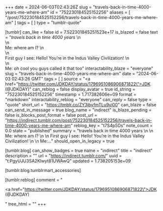 +++
date = 2024-06-03T02:43:26Z
slug = "travels-back-in-time-4000-years-me-where-am"
id = "752230184525152256"
aliases = [ "/post/752230184525152256/travels-back-in-time-4000-years-me-where-am" ]
tags = [ ]
type = "tumblr-quote"

[tumblr]
can_like = false
id = 7.522301845251523e+17
is_blazed = false
text = "<em>travels back in time 4000 years</em> \n<br/>\n<br/>Me: where am I? \n<br/>\n<br/>First guy I see: Hello! You’re in the Indus Valley Civilization! \n<br/>\n<br/>Me: oh cool you guys called it that too"
interactability_blaze = "everyone"
slug = "travels-back-in-time-4000-years-me-where-am"
date = "2024-06-03 02:43:26 GMT"
tags = [ ]
source = "<a href=\"https://twitter.com/JDKDAY/status/1796951086906871822\">JDK (@JDKDAY)</a>"
can_reblog = false
display_avatar = true
id_string = "752230184525152256"
timestamp = 1.717382606e+09
format = "markdown"
interactability_reblog = "everyone"
can_reply = false
type = "quote"
short_url = "https://tmblr.co/ZY3jbyfmTLu9yi00"
can_blaze = false
can_send_in_message = true
blog_name = "indirect"
is_blaze_pending = false
is_blocks_post_format = false
post_url = "https://indirect.tumblr.com/post/752230184525152256/travels-back-in-time-4000-years-me-where-am"
reblog_key = "t7S4p5Ds"
note_count = 0.0
state = "published"
summary = "travels back in time 4000 years \n \n Me: where am I? \n \n First guy I see: Hello! You’re in the Indus Valley Civilization! \n \n Me:..."
should_open_in_legacy = true

[tumblr.blog]
can_show_badges = true
name = "indirect"
title = "indirect"
description = ""
url = "https://indirect.tumblr.com/"
uuid = "t:PgyUJU3SA2Klwyt81UWAwQ"
updated = 1.738205153e+09

[tumblr.blog.tumblrmart_accessories]

[tumblr.reblog]
comment = "<p><a href=\"https://twitter.com/JDKDAY/status/1796951086906871822\">JDK (@JDKDAY)</a></p>"
tree_html = ""
+++
